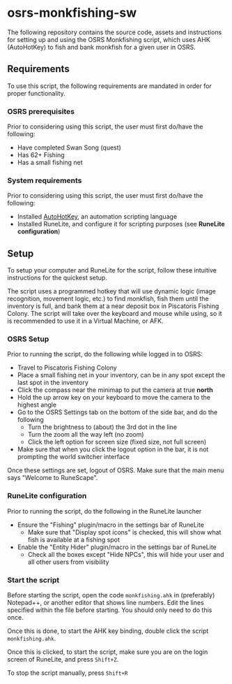 # osrs-monkfishing-sw
The following repository contains the source code, assets and instructions for setting up and using the OSRS Monkfishing script, 
which uses AHK (AutoHotKey) to fish and bank monkfish for a given user in OSRS.

## Requirements
To use this script, the following requirements are mandated in order for proper functionality.

### OSRS prerequisites
Prior to considering using this script, the user must first do/have the following:

* Have completed Swan Song (quest)
* Has 62+ Fishing
* Has a small fishing net

### System requirements
Prior to considering using this script, the user must first do/have the following:

* Installed [AutoHotKey](https://www.autohotkey.com/), an automation scripting language
* Installed RuneLite, and configure it for scripting purposes (see **RuneLite configuration**)

## Setup
To setup your computer and RuneLite for the script, follow these intuitive instructions for the quickest setup.

The script uses a programmed hotkey that will use dynamic logic (image recognition, movement logic, etc.) to find monkfish, 
fish them until the inventory is full, and bank them at a near deposit box in Piscatoris Fishing Colony.  The script will take over the 
keyboard and mouse while using, so it is recommended to use it in a Virtual Machine, or AFK.

### OSRS Setup
Prior to running the script, do the following while logged in to OSRS:

* Travel to Piscatoris Fishing Colony
* Place a small fishing net in your inventory, can be in any spot except the last spot in the inventory
* Click the compass near the minimap to put the camera at true **north**
* Hold the up arrow key on your keyboard to move the camera to the highest angle
* Go to the OSRS Settings tab on the bottom of the side bar, and do the following
	* Turn the brightness to (about) the 3rd dot in the line
	* Turn the zoom all the way left (no zoom)
	* Click the left option for screen size (fixed size, not full screen)
* Make sure that when you click the logout option in the bar, it is not prompting the world switcher interface

Once these settings are set, logout of OSRS.  Make sure that the main menu says "Welcome to RuneScape".

### RuneLite configuration
Prior to running the script, do the following in the RuneLite launcher

* Ensure the "Fishing" plugin/macro in the settings bar of RuneLite
	* Make sure that "Display spot icons" is checked, this will show what fish is available at a fishing spot
* Enable the "Entity Hider" plugin/macro in the settings bar of RuneLite
	* Check all the boxes except "Hide NPCs", this will hide your user and all other users from visibility

### Start the script
Before starting the script, open the code `monkfishing.ahk` in (preferably) Notepad++, or another editor that shows line numbers.  Edit
the lines specified within the file before starting.  You should only need to do this once.

Once this is done, to start the AHK key binding, double click the script `monkfishing.ahk`.

Once this is clicked, to start the script, make sure you are on the login screen of RuneLite, and press `Shift+Z`.

To stop the script manually, press `Shift+R`
